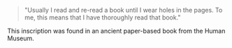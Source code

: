 > "Usually I read and re-read a book until I wear holes in the pages.
 To me, this means that I have thoroughly read that book."

This inscription was found in an ancient paper-based book from the Human Museum.
